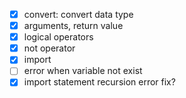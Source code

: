* [X] convert: convert data type
* [X] arguments, return value
* [X] logical operators
* [X] not operator
* [X] import
* [ ] error when variable not exist
* [X] import statement recursion error fix?